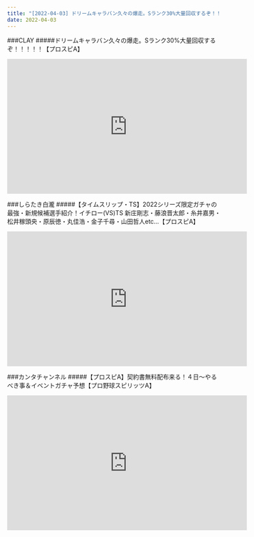 ```yaml
---
title: "[2022-04-03] ドリームキャラバン久々の爆走。Sランク30%大量回収するぞ！！！！！【プロスピA】 他"
date: 2022-04-03
---
```

###CLAY
#####ドリームキャラバン久々の爆走。Sランク30%大量回収するぞ！！！！！【プロスピA】
<iframe width="560" height="315" src="https://www.youtube.com/embed/oTCggWQqFnk" frameborder="0" allow="accelerometer; autoplay; clipboard-write; encrypted-media; gyroscope; picture-in-picture" allowfullscreen></iframe>

###しらたき白瀧
#####【タイムスリップ・TS】2022シリーズ限定ガチャの最強・新規候補選手紹介！イチロー(VS)TS 新庄剛志・藤浪晋太郎・糸井嘉男・松井稼頭央・原辰徳・丸佳浩・金子千尋・山田哲人etc…【プロスピA】
<iframe width="560" height="315" src="https://www.youtube.com/embed/HLNhtGtIjBc" frameborder="0" allow="accelerometer; autoplay; clipboard-write; encrypted-media; gyroscope; picture-in-picture" allowfullscreen></iframe>

###カンタチャンネル
#####【プロスピA】契約書無料配布来る！４日～やるべき事＆イベントガチャ予想【プロ野球スピリッツA】
<iframe width="560" height="315" src="https://www.youtube.com/embed/6z_YrSuv3IE" frameborder="0" allow="accelerometer; autoplay; clipboard-write; encrypted-media; gyroscope; picture-in-picture" allowfullscreen></iframe>

